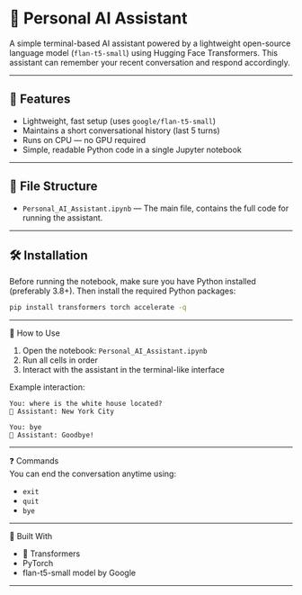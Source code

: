 # 🧠 Personal AI Assistant

A simple terminal-based AI assistant powered by a lightweight open-source language model (`flan-t5-small`) using Hugging Face Transformers. This assistant can remember your recent conversation and respond accordingly.

---

## 🚀 Features

- Lightweight, fast setup (uses `google/flan-t5-small`)
- Maintains a short conversational history (last 5 turns)
- Runs on CPU — no GPU required
- Simple, readable Python code in a single Jupyter notebook

---

## 📂 File Structure

- `Personal_AI_Assistant.ipynb` — The main file, contains the full code for running the assistant.

---

## 🛠️ Installation

Before running the notebook, make sure you have Python installed (preferably 3.8+). Then install the required Python packages:

```bash
pip install transformers torch accelerate -q
```

________________________________________

💬 How to Use  
1. Open the notebook: `Personal_AI_Assistant.ipynb`  
2. Run all cells in order  
3. Interact with the assistant in the terminal-like interface  

Example interaction:  
```
You: where is the white house located?
🤖 Assistant: New York City

You: bye
👋 Assistant: Goodbye!
```

________________________________________

❓ Commands  
You can end the conversation anytime using:  
- `exit`  
- `quit`  
- `bye`  

________________________________________

🧱 Built With  
- 🤗 Transformers  
- PyTorch  
- flan-t5-small model by Google  

________________________________________
```

